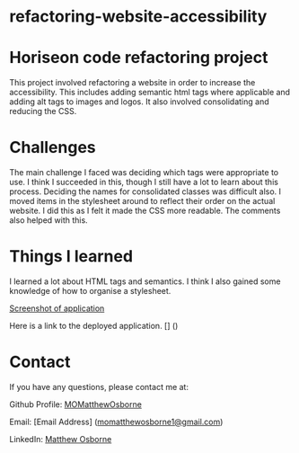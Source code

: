 # refactoring-website-accessibility
# Horiseon code refactoring project

This project involved refactoring a website in order to increase the accessibility. This includes adding semantic html tags where applicable and adding alt tags to images and logos. It also involved consolidating and reducing the CSS.

# Challenges 
The main challenge I faced was deciding which tags were appropriate to use. I think I succeeded in this, though I still have a lot to learn about this process. Deciding the names for consolidated classes was difficult also. I moved items in the stylesheet around to reflect their order on the actual website. I did this as I felt it made the CSS more readable. The comments also helped with this.
 
 
# Things I learned

I learned a lot about HTML tags and semantics. I think I also gained some knowledge of how to organise a stylesheet.

[Screenshot of application](https://user-images.githubusercontent.com/109035827/197354006-4390f5f3-2dbb-42c0-b069-cf159cda27a8.jpeg)

Here is a link to the deployed application. [] ()
 
# Contact

If you have any questions, please contact me at: 
 
  Github Profile: [MOMatthewOsborne ](https://github.com/MOMatthewOsborne )  

  Email:  [Email Address] (momatthewosborne1@gmail.com)

  LinkedIn: [Matthew Osborne](https://www.linkedin.com/in/matthew-osborne-ba9192247  )
